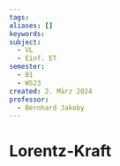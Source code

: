 ```yaml
---
tags: 
aliases: []
keywords: 
subject:
  - VL
  - Einf. ET
semester:
  - B1
  - WS23
created: 2. März 2024
professor:
  - Bernhard Jakoby
---
```

 

# Lorentz-Kraft